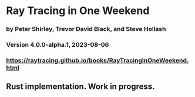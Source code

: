 # Ray Tracing in One Weekend 
### by Peter Shirley, Trevor David Black, and Steve Hollash
### Version 4.0.0-alpha.1, 2023-08-06
### https://raytracing.github.io/books/RayTracingInOneWeekend.html 

## Rust implementation. Work in progress.

